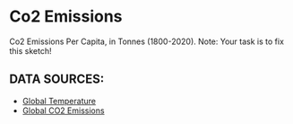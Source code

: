# Co2 Emissions

Co2 Emissions Per Capita, in Tonnes (1800-2020).
Note: Your task is to fix this sketch!

## DATA SOURCES:
 
* [Global Temperature](https://datahub.io/core/global-temp#readme)
* [Global CO2 Emissions](https://datahub.io/core/co2-fossil-global)

